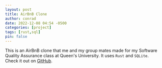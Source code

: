 ```yaml
---
layout: post
title: AirBnB Clone
author: conrad
date: 2022-12-08 04:54 -0500
categories: [project]
tags: [rust,sql]
pin: false
---
```


This is an AirBnB clone that me and my group mates made for my Software Quality Assurance class at Queen's University. It uses ```Rust``` and ```SQLite```. Check it out on [GitHub](https://github.com/conboy/CISC327-Project).